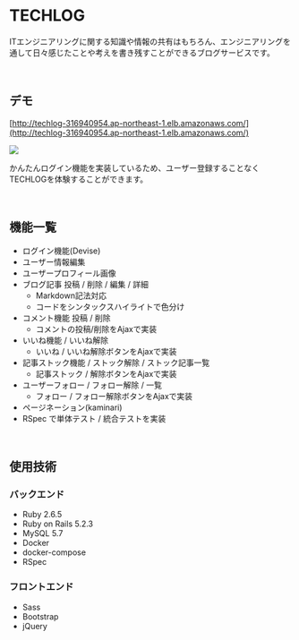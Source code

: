 # TECHLOG

ITエンジニアリングに関する知識や情報の共有はもちろん、エンジニアリングを通して日々感じたことや考えを書き残すことができるブログサービスです。

<br>


## デモ

[http://techlog-316940954.ap-northeast-1.elb.amazonaws.com/](http://techlog-316940954.ap-northeast-1.elb.amazonaws.com/)

![](https://user-images.githubusercontent.com/45044320/85442859-99b53680-b5cb-11ea-8638-67d70524acf4.png)

かんたんログイン機能を実装しているため、ユーザー登録することなくTECHLOGを体験することができます。

<br>

## 機能一覧
- ログイン機能(Devise)
- ユーザー情報編集
- ユーザープロフィール画像
- ブログ記事 投稿 / 削除 / 編集 / 詳細
  - Markdown記法対応
  - コードをシンタックスハイライトで色分け
- コメント機能 投稿 / 削除
  - コメントの投稿/削除をAjaxで実装
- いいね機能 / いいね解除
  - いいね / いいね解除ボタンをAjaxで実装
- 記事ストック機能 / ストック解除 / ストック記事一覧
  - 記事ストック / 解除ボタンをAjaxで実装
- ユーザーフォロー / フォロー解除 / 一覧
  - フォロー / フォロー解除ボタンをAjaxで実装
- ページネーション(kaminari)
- RSpec で単体テスト / 統合テストを実装


<br>


## 使用技術
### バックエンド
- Ruby 2.6.5
- Ruby on Rails 5.2.3
- MySQL 5.7
- Docker
- docker-compose
- RSpec

### フロントエンド
- Sass
- Bootstrap
- jQuery